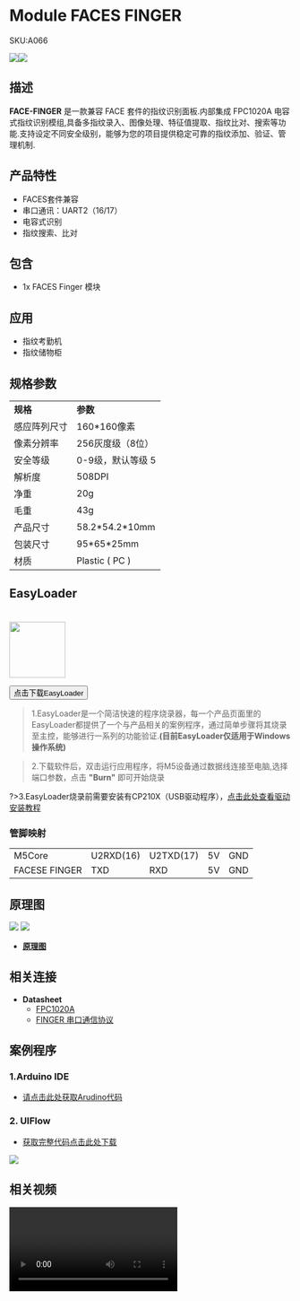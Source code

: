 # Module FACES FINGER

<el-tag effect="plain">SKU:A066</el-tag>

<div class="product_pic"><img src="assets/img/product_pics/module/faces_finger/faces_finger_01.webp"><img src="assets/img/product_pics/module/faces_finger/faces_finger_02.webp"></div>

## 描述

**FACE-FINGER** 是一款兼容 FACE 套件的指纹识别面板.内部集成 FPC1020A 电容式指纹识别模组,具备多指纹录入、图像处理、特征值提取、指纹比对、搜索等功能.支持设定不同安全级别，能够为您的项目提供稳定可靠的指纹添加、验证、管理机制.

## 产品特性

- FACES套件兼容
- 串口通讯：UART2（16/17）
- 电容式识别
- 指纹搜索、比对

## 包含

-  1x FACES Finger 模块

## 应用

- 指纹考勤机
- 指纹储物柜


## 规格参数

<table>
   <tr style="font-weight:bold">
      <td>规格</td>
      <td>参数</td>
   </tr>
   <tr>
      <td>感应阵列尺寸</td>
      <td>160*160像素</td>
   </tr>
   <tr>
      <td>像素分辨率</td>
      <td>256灰度级（8位）</td>
   </tr>
   <tr>
      <td>安全等级</td>
      <td>0-9级，默认等级 5</td>
   </tr>
   <tr>
      <td>解析度</td>
      <td>508DPI</td>
   </tr>
   <tr>
      <td>净重</td>
      <td>20g</td>
   </tr>
   <tr>
      <td>毛重</td>
      <td>43g</td>
   </tr>
   <tr>
      <td>产品尺寸</td>
      <td>58.2*54.2*10mm</td>
   </tr>
   <tr>
      <td>包装尺寸</td>
      <td>95*65*25mm</td>
   </tr>
   <tr>
      <td>材质</td>
      <td>Plastic ( PC )</td>
   </tr>
</table>

## EasyLoader

<img src="https://m5stack.oss-cn-shenzhen.aliyuncs.com/image/EasyLoader_logo.webp" width="100px" style="margin-top:20px">

<a href="https://m5stack.oss-cn-shenzhen.aliyuncs.com/EasyLoader/Module/EasyLoader_FACES_FINGER.exe"><button type="button" class="btn btn-primary">点击下载EasyLoader</button></a>

>1.EasyLoader是一个简洁快速的程序烧录器，每一个产品页面里的EasyLoader都提供了一个与产品相关的案例程序，通过简单步骤将其烧录至主控，能够进行一系列的功能验证.**(目前EasyLoader仅适用于Windows操作系统)**

>2.下载软件后，双击运行应用程序，将M5设备通过数据线连接至电脑,选择端口参数，点击 **"Burn"** 即可开始烧录

?>3.EasyLoader烧录前需要安装有CP210X（USB驱动程序），[点击此处查看驱动安装教程](zh_CN/related_documents/M5Burner#安装串口驱动)

### 管脚映射

<table>
<tr><td>M5Core</td><td>U2RXD(16)</td><td>U2TXD(17)</td><td>5V</td><td>GND</td></tr>
 <tr><td>FACESE FINGER</td><td>TXD</td><td>RXD</td><td>5V</td><td>GND</td></tr>
</table>

## 原理图

<img src="assets/img/product_pics/module/faces_finger/faces_finger_04.webp">
<img src="assets/img/product_pics/module/faces_finger/faces_finger_05.webp">

- **[原理图](https://github.com/m5stack/M5-Schematic/blob/master/Modules/FACE_FINGER.pdf)**

## 相关连接

- **Datasheet**
  - [FPC1020A](https://m5stack.oss-cn-shenzhen.aliyuncs.com/resource/docs/datasheet/hat/1020A_datasheet_cn.pdf)
  - [FINGER 串口通信协议](https://github.com/m5stack/M5-Schematic/blob/master/Units/finger/biovo_fingerprint_Protocol_en.DOC)

## 案例程序

### 1.Arduino IDE

 - [请点击此处获取Arudino代码 ](https://github.com/m5stack/M5Stack/tree/master/examples/Face/FINGER)

### 2. UIFlow

 - [获取完整代码点击此处下载](https://github.com/m5stack/M5-ProductExampleCodes/tree/master/Module/FACES_FINGER/UIFlow)

<img src="assets/img/product_pics/module/faces_finger/finger.webp">

## 相关视频

<video class="video_size" controls>
    <source src="https://m5stack.oss-cn-shenzhen.aliyuncs.com/video/Product_example_video/FACES-Finger.mp4" type="video/mp4">
</video>

<script>

   var purchase_link = 'https://m5stack.com/collections/m5-module/products/finger-print-fpc-1020a-panel-for-m5-faces';


   anchor_search(purchase_link);
   scrollFunc();

</script>